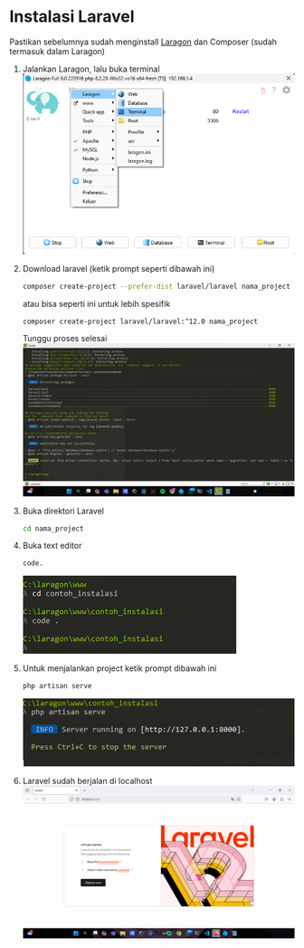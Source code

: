 # Instalasi Laravel
 Pastikan sebelumnya sudah menginstall [Laragon](https://laragon.org/download/) dan Composer (sudah termasuk dalam Laragon)

1. Jalankan Laragon, lalu buka terminal
    ![Laragon Start](assets/laragonstart.png)

2. Download laravel (ketik prompt seperti dibawah ini)
    ```bash
    composer create-project --prefer-dist laravel/laravel nama_project
    ```

    atau bisa seperti ini untuk lebih spesifik 
    ```bash
    composer create-project laravel/laravel:^12.0 nama_project
    ```
    Tunggu proses selesai
    ![laravel End](assets/laravels.png) 

3. Buka direktori Laravel 
    ```bash 
    cd nama_project
    ```

4. Buka text editor
    ```bash
    code.
    ```
    ![Code .](assets/cdc.png)
    
5. Untuk menjalankan project ketik prompt dibawah ini
    ```bash
    php artisan serve
    ```
    ![Artisan](assets/artisan.png)

6. Laravel sudah berjalan di localhost
    ![Laravel End](assets/ld.png)
